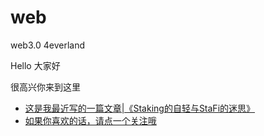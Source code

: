 # web
web3.0  4everland

<p>Hello 大家好</p>

<p>很高兴你来到这里</p>


<ul>
  <li> <a href="https://mp.weixin.qq.com/s/Nd2RQKen8ZbBIBFcrlXrfg">这是我最近写的一篇文章|《Staking的自轻与StaFi的迷思》</a> </li>
  <li> <a href="https://mp.weixin.qq.com/s/Nd2RQKen8ZbBIBFcrlXrfg">如果你喜欢的话，请点一个关注哦</a> </li>
</ul>
